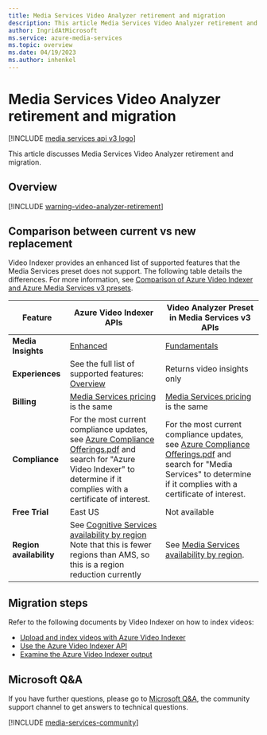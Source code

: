 ```yaml
---
title: Media Services Video Analyzer retirement and migration
description: This article Media Services Video Analyzer retirement and migration.
author: IngridAtMicrosoft
ms.service: azure-media-services
ms.topic: overview
ms.date: 04/19/2023
ms.author: inhenkel
---
```


# Media Services Video Analyzer retirement and migration

[!INCLUDE [media services api v3 logo](./includes/v3-hr.md)]

This article discusses Media Services Video Analyzer retirement and migration.

## Overview

[!INCLUDE [warning-video-analyzer-retirement](includes/warning-video-analyzer-retirement.md)]

## Comparison between current vs new replacement

Video Indexer provides an enhanced list of supported features that the Media Services preset does not support. The following table details the differences. For more information, see [Comparison of Azure Video Indexer and Azure Media Services v3 presets](/azure/azure-video-indexer/compare-video-indexer-with-media-services-presets).

| **Feature** | **Azure Video Indexer APIs** | **Video Analyzer Preset in Media Services v3 APIs** |
|-------------|------------------------------|-----------------------------------------------------|
| **Media Insights** | [Enhanced](/azure/azure-video-indexer/video-indexer-output-json-v2) | [Fundamentals](/azure/media-services/latest/analyze-video-audio-files-concept) |
| **Experiences**    | See the full list of supported features: [Overview](/azure/azure-video-indexer/video-indexer-overview) | Returns video insights only |
| **Billing** | [Media Services pricing](https://azure.microsoft.com/pricing/details/video-indexer/) is the same  | [Media Services pricing](https://azure.microsoft.com/pricing/details/media-services/#analytics) is the same |
| **Compliance**          | For the most current compliance updates, see [Azure Compliance Offerings.pdf](https://gallery.technet.microsoft.com/Overview-of-Azure-c1be3942/file/178110/23/Microsoft%20Azure%20Compliance%20Offerings.pdf) and search for "Azure Video Indexer" to determine if it complies with a certificate of interest. | For the most current compliance updates, see [Azure Compliance Offerings.pdf](https://gallery.technet.microsoft.com/Overview-of-Azure-c1be3942/file/178110/23/Microsoft%20Azure%20Compliance%20Offerings.pdf) and search for "Media Services" to determine if it complies with a certificate of interest. |
| **Free Trial** | East US | Not available |
| **Region availability** | See [Cognitive Services availability by region](https://azure.microsoft.com/global-infrastructure/services/?products=cognitive-services) Note that this is fewer regions than AMS, so this is a region reduction currently | See [Media Services availability by region](https://azure.microsoft.com/global-infrastructure/services/?products=media-services). |

## Migration steps

Refer to the following documents by Video Indexer on how to index videos:

- [Upload and index videos with Azure Video Indexer](/azure/azure-video-indexer/upload-index-videos?tabs=With-classic-account)
- [Use the Azure Video Indexer API](/azure/azure-video-indexer/video-indexer-use-apis)
- [Examine the Azure Video Indexer output](/azure/azure-video-indexer/video-indexer-output-json-v2)

## Microsoft Q&A

If you have further questions, please go to [Microsoft Q&A](https://aka.ms/azureqa), the community support channel to get
answers to technical questions.

[!INCLUDE [media-services-community](includes/media-services-community.md)]
